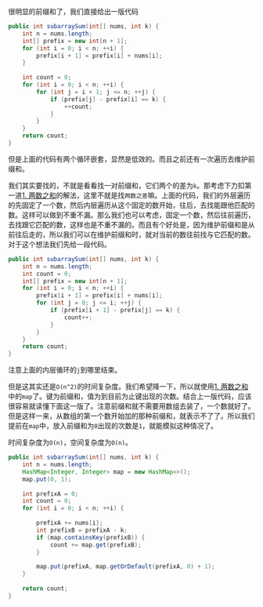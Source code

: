 很明显的前缀和了，我们直接给出一版代码

```java
public int subarraySum(int[] nums, int k) {
    int n = nums.length;
    int[] prefix = new int[n + 1];
    for (int i = 0; i < n; ++i) {
        prefix[i + 1] = prefix[i] + nums[i];
    }
    
    int count = 0;
    for (int i = 0; i < n; ++i) {
        for (int j = i + 1; j <= n; ++j) {
            if (prefix[j] - prefix[i] == k) {
                ++count;
            }
        }
    }
    return count;
}
```

但是上面的代码有两个循环嵌套，显然是低效的。而且之前还有一次遍历去维护前缀和。

我们其实要找的，不就是看看找一对前缀和，它们两个的差为`k`。那考虑下力扣第一道[1. 两数之和](https://leetcode-cn.com/problems/two-sum/)的解法，这里不就是找`两数之差`嘛。上面的代码，我们的外层遍历的先固定了一个数，然后内层遍历从这个固定的数开始，往后，去找能跟他匹配的数。这样可以做到不重不漏。那么我们也可以考虑，固定一个数，然后往前遍历，去找跟它匹配的数，这样也是不重不漏的。而且有个好处是，因为维护前缀和是从前往后走的，所以我们可以在维护前缀和时，就对当前的数往前找与它匹配的数。对于这个想法我们先给一段代码。

```java
public int subarraySum(int[] nums, int k) {
    int n = nums.length;
    int count = 0;
    int[] prefix = new int[n + 1];
    for (int i = 0; i < n; ++i) {
        prefix[i + 1] = prefix[i] + nums[i];
        for (int j = 0; j <= i; ++j) {
            if (prefix[i + 1] - prefix[j] == k) {
                count++;
            }
        }
    }
    return count;
}
```

注意上面的内层循环的`j`到哪里结束。

但是这其实还是`O(n^2)`的时间复杂度。我们希望降一下，所以就使用[1. 两数之和](https://leetcode-cn.com/problems/two-sum/)中的`map`了。键为前缀和，值为到目前为止键出现的次数。结合上一版代码，应该很容易就读懂下面这一版了。注意前缀和就不需要用数组去装了，一个数就好了。但是这样一来，从数组的第一个数开始加的那种前缀和，就表示不了了。所以我们提前在`map`中，放入前缀和为`0`出现的次数是`1`，就能模拟这种情况了。

时间复杂度为`O(n)`，空间复杂度为`O(n)`。

```java
public int subarraySum(int[] nums, int k) {
    int n = nums.length;
    HashMap<Integer, Integer> map = new HashMap<>();
    map.put(0, 1);
    
    int prefixA = 0;
    int count = 0;
    for (int i = 0; i < n; ++i) {
        
        prefixA += nums[i];
        int prefixB = prefixA - k;
        if (map.containsKey(prefixB)) {
            count += map.get(prefixB);
        }
        
        map.put(prefixA, map.getOrDefault(prefixA, 0) + 1);
    }
    
    return count;
}
```
